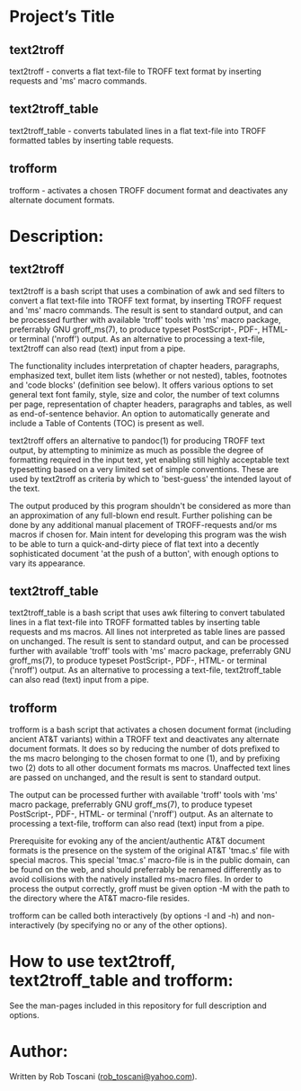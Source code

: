 # Project’s Title

## text2troff
text2troff - converts a flat text-file to TROFF text format by inserting requests and 'ms' macro commands.

## text2troff_table
text2troff_table - converts tabulated lines in a flat text-file into TROFF formatted tables by inserting table requests.

## trofform
trofform - activates a chosen TROFF document format and deactivates any alternate document formats.

# Description:

## text2troff
text2troff is a bash script that uses a combination of awk and sed filters
to convert a flat text-file into TROFF text format, by inserting TROFF request and 'ms' macro commands.
The result is sent to standard output,
and can be processed further with available 'troff' tools with 'ms' macro package, preferrably GNU groff_ms(7),
to produce typeset PostScript-, PDF-, HTML- or terminal ('nroff') output.
As an alternative to processing a text-file, text2troff can also read (text) input from a pipe.

The functionality includes interpretation of
chapter headers,
paragraphs,
emphasized text,
bullet item lists (whether or not nested),
tables,
footnotes and
'code blocks' (definition see below).
It offers various options to set general text font family, style, size and color,
the number of text columns per page, representation of chapter headers, paragraphs and tables,
as well as end-of-sentence behavior.
An option to automatically generate and include a Table of Contents (TOC) is present as well.

text2troff offers an alternative to pandoc(1) for producing TROFF text output,
by attempting to minimize as much as possible the degree of formatting required in the input text,
yet enabling still highly acceptable text typesetting based on a very limited set of simple conventions.
These are used by text2troff as criteria by which to 'best-guess' the intended layout of the text.

The output produced by this program shouldn't be considered as more than an approximation of any full-blown end result.
Further polishing can be done by any additional manual placement of TROFF-requests and/or ms macros if chosen for. 
Main intent for developing this program was the wish to be able to turn a quick-and-dirty piece of flat
text into a decently sophisticated document 'at the push of a button',
with enough options to vary its appearance.

## text2troff_table
text2troff_table is a bash script that uses awk filtering to convert tabulated lines
in a flat text-file into TROFF formatted tables by inserting table requests and ms macros.
All lines not interpreted as table lines are passed on unchanged.
The result is sent to standard output,
and can be processed further with available 'troff' tools with 'ms' macro package, preferrably GNU groff_ms(7),
to produce typeset PostScript-, PDF-, HTML- or terminal ('nroff') output.
As an alternative to processing a text-file, text2troff_table can also read (text) input from a pipe. 

## trofform
trofform is a bash script that activates a chosen document format (including ancient AT&T variants) within a TROFF text
and deactivates any alternate document formats.
It does so by reducing the number of dots prefixed to the ms macro belonging to the chosen format to one (1),
and by prefixing two (2) dots to all other document formats ms macros.
Unaffected text lines are passed on unchanged, and the result is sent to standard output.

The output can be processed further with available 'troff' tools with 'ms' macro package, preferrably GNU groff_ms(7),
to produce typeset PostScript-, PDF-, HTML- or terminal ('nroff') output.
As an alternate to processing a text-file, trofform can also read (text) input from a pipe.

Prerequisite for evoking any of the ancient/authentic AT&T document formats is the presence on the system of the original AT&T 'tmac.s' file
with special macros.
This special 'tmac.s' macro-file is in the public domain,
can be found on the web,
and should preferrably be renamed differently as to avoid collisions with the natively installed ms-macro files.
In order to process the output correctly,
groff must be given option -M with the path to the directory where the AT&T macro-file resides.

trofform can be called both interactively (by options -I and -h) and non-interactively (by specifying no or any of the other options).

# How to use text2troff, text2troff_table and trofform:
See the man-pages included in this repository for full description and options.

# Author:
Written by Rob Toscani (rob_toscani@yahoo.com).

